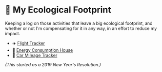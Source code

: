 # 🌳 My Ecological Footprint

Keeping a log on those activities that leave a big ecological footprint, and whether or not I'm compensating for it in any way, in an effort to reduce my impact.

- ✈️ [Flight Tracker](flight-tracker.md)
- 💃 [Energy Consumption House](energy-consumption-house.md)
- 🚗 [Car Mileage Tracker](car-mileage-tracker.md)

_(This started as a 2019 New Year's Resolution.)_

